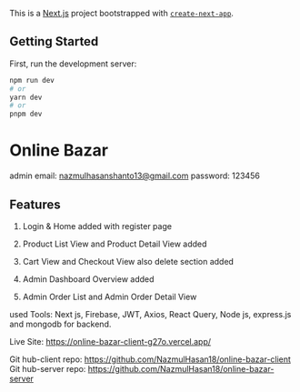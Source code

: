 This is a [Next.js](https://nextjs.org/) project bootstrapped with [`create-next-app`](https://github.com/vercel/next.js/tree/canary/packages/create-next-app).

## Getting Started

First, run the development server:

```bash
npm run dev
# or
yarn dev
# or
pnpm dev
```

# Online Bazar

admin email: nazmulhasanshanto13@gmail.com
password: 123456

## Features

1. Login & Home added with register page

2. Product List View and Product Detail View added

3. Cart View and Checkout View also delete section added

4. Admin Dashboard Overview added

5. Admin Order List and Admin Order Detail View

used Tools: Next js, Firebase, JWT, Axios, React Query, Node js, express.js and mongodb for backend.

Live Site: https://online-bazar-client-g27o.vercel.app/

Git hub-client repo: https://github.com/NazmulHasan18/online-bazar-client
Git hub-server repo: https://github.com/NazmulHasan18/online-bazar-server
